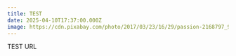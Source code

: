 ```yaml
---
title: TEST
date: 2025-04-10T17:37:00.000Z
image: https://cdn.pixabay.com/photo/2017/03/23/16/29/passion-2168797_960_720.jpg
---
```

TEST URL

